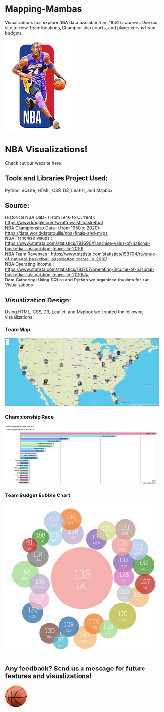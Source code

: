 # Mapping-Mambas
Visualizations that explore NBA data available from 1946 to current. Use our site to view Team locations, Championship counts, and player versus team budgets.

![Alt text](Team%20Logos/NBA%20Kobe.png?raw=true "NBA Kobe Logo")

# NBA Visualizations!
Check out our website here: 

## Tools and Libraries Project Used:
Python, SQLite, HTML, CSS, D3, Leaflet, and Mapbox

## Source:
Historical NBA Data- (From 1946 to Current): https://www.kaggle.com/wyattowalsh/basketball
<br/>
NBA Championship Data- (From 1950 to 2020): https://data.world/datatouille/nba-finals-and-mvps
<br/>
NBA Franchise Values : https://www.statista.com/statistics/193696/franchise-value-of-national-basketball-association-teams-in-2010/
<br/>
NBA Team Revenues : https://www.statista.com/statistics/193704/revenue-of-national-basketball-association-teams-in-2010/
<br/>
NBA Operating Income : https://www.statista.com/statistics/193707/operating-income-of-national-basketball-association-teams-in-2010/## 
<br/>
Data Gathering:
Using SQLite and Python we organized the data for our Visualizations

## Visualization Design:
Using HTML, CSS, D3, Leaflet, and Mapbox we created the following visualizations:

### Team Map
![Alt text](Team%20Logos/Leaflet%20Team%20Mapbox.png?raw=true "Team Map")

### Championship Race
![Alt text](Team%20Logos/Championship%20Race%20Image.png?raw=true "Championship Race")

### Team Budget Bubble Chart
![Alt text](Team%20Logos/Budget%20Bubble%20Image.png?raw=true "Budget Bubble")


## Any feedback? Send us a message for future features and visualizations!

![Alt text](Team%20Logos/basketball.png?raw=true "Basketball")

